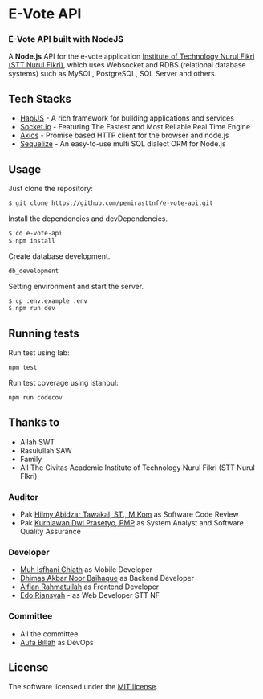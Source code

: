 # E-Vote API
### E-Vote API built with NodeJS

A **Node.js** API for the e-vote application [Institute of Technology Nurul Fikri (STT Nurul FIkri)](http://nurulfikri.ac.id/), which uses Websocket and RDBS (relational database systems) such as MySQL, PostgreSQL, SQL Server and others.

## Tech Stacks
- [HapiJS](https://hapijs.com/) - A rich framework for building applications and services
- [Socket.io](https://socket.io/) - Featuring The Fastest and Most Reliable Real Time Engine
- [Axios](https://github.com/axios/axios) - Promise based HTTP client for the browser and node.js
- [Sequelize](https://github.com/sequelize/sequelize) - An easy-to-use multi SQL dialect ORM for Node.js




## Usage

Just clone the repository:

```bash
$ git clone https://github.com/pemirasttnf/e-vote-api.git
```

Install the dependencies and devDependencies.

```bash
$ cd e-vote-api
$ npm install
```

Create database development.

```bash
db_development
```

Setting environment and start the server.

```bash
$ cp .env.example .env
$ npm run dev
```

## Running tests

Run test using lab:

```bash
npm test
```

Run test coverage using istanbul:

```bash
npm run codecov
```

## Thanks to

- Allah SWT
- Rasulullah SAW
- Family
- All The Civitas Academic Institute of Technology Nurul Fikri (STT Nurul FIkri)

### Auditor

- Pak [Hilmy Abidzar Tawakal, ST., M.Kom](https://github.com/hilmiat) as Software Code Review
- Pak [Kurniawan Dwi Prasetyo, PMP](https://linkedin.com/in/kurniawandp) as System Analyst and Software Quality Assurance

### Developer

- [Muh Isfhani Ghiath](https://github.com/isfaaghyth) as Mobile Developer
- [Dhimas Akbar Noor Baihaque](https://github.com/dhimasanb) as Backend Developer
- [Alfian Rahmatullah](https://github.com/alfianrht) as Frontend Developer
- [Edo Riansyah](https://github.com/edoriansyah) - as Web Developer STT NF

### Committee
- All the committee
- [Aufa Billah](https://github.com/aufaroot18) as DevOps



## License

The software licensed under the [MIT license](https://github.com/pemirasttnf/e-vote-api/blob/master/LICENSE).
